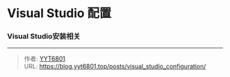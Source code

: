 # Visual Studio 配置


### Visual Studio安装相关


---

> 作者: [YYT6801](https://blog.yyt6801.top/)  
> URL: https://blog.yyt6801.top/posts/visual_studio_configuration/  

